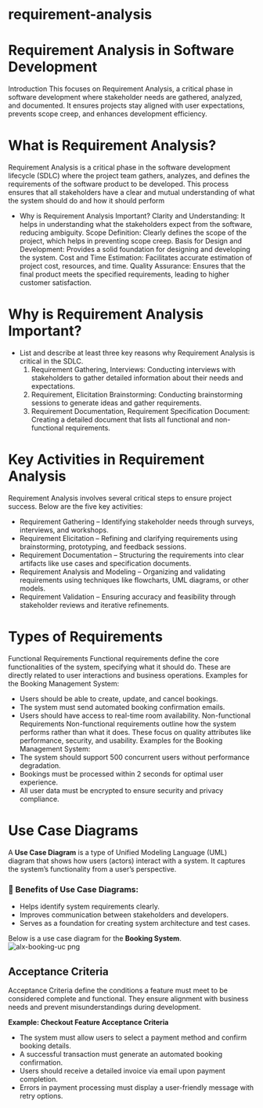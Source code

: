 # requirement-analysis

# Requirement Analysis in Software Development
Introduction
This focuses on Requirement Analysis, a critical phase in software development where stakeholder needs are gathered, analyzed, and documented. It ensures projects stay aligned with user expectations, prevents scope creep, and enhances development efficiency.

# What is Requirement Analysis?
  Requirement Analysis is a critical phase in the software development lifecycle (SDLC) where the project team gathers, analyzes, and defines the requirements of the software product to be developed. This process 
  ensures that all stakeholders have a clear and mutual understanding of what the system should do and how it should perform
 - Why is Requirement Analysis Important?
  Clarity and Understanding: It helps in understanding what the stakeholders expect from the software, reducing ambiguity.
  Scope Definition: Clearly defines the scope of the project, which helps in preventing scope creep.
  Basis for Design and Development: Provides a solid foundation for designing and developing the system.
  Cost and Time Estimation: Facilitates accurate estimation of project cost, resources, and time.
  Quality Assurance: Ensures that the final product meets the specified requirements, leading to higher customer satisfaction.

# Why is Requirement Analysis Important?
- List and describe at least three key reasons why Requirement Analysis is critical in the SDLC.
  1. Requirement Gathering, Interviews: Conducting interviews with stakeholders to gather detailed information about their needs and expectations.
  2. Requirement, Elicitation Brainstorming: Conducting brainstorming sessions to generate ideas and gather requirements.
  3. Requirement Documentation, Requirement Specification Document: Creating a detailed document that lists all functional and non-functional requirements.

# Key Activities in Requirement Analysis
Requirement Analysis involves several critical steps to ensure project success. Below are the five key activities:
- Requirement Gathering – Identifying stakeholder needs through surveys, interviews, and workshops.
- Requirement Elicitation – Refining and clarifying requirements using brainstorming, prototyping, and feedback sessions.
- Requirement Documentation – Structuring the requirements into clear artifacts like use cases and specification documents.
- Requirement Analysis and Modeling – Organizing and validating requirements using techniques like flowcharts, UML diagrams, or other models.
- Requirement Validation – Ensuring accuracy and feasibility through stakeholder reviews and iterative refinements.

# Types of Requirements
Functional Requirements
Functional requirements define the core functionalities of the system, specifying what it should do. These are directly related to user interactions and business operations.
Examples for the Booking Management System:
- Users should be able to create, update, and cancel bookings.
- The system must send automated booking confirmation emails.
- Users should have access to real-time room availability.
Non-functional Requirements
Non-functional requirements outline how the system performs rather than what it does. These focus on quality attributes like performance, security, and usability.
Examples for the Booking Management System:
- The system should support 500 concurrent users without performance degradation.
- Bookings must be processed within 2 seconds for optimal user experience.
- All user data must be encrypted to ensure security and privacy compliance.

# Use Case Diagrams 
A **Use Case Diagram** is a type of Unified Modeling Language (UML) diagram that shows how users (actors) interact with a system. It captures the system’s functionality from a user’s perspective.

### 🔹 Benefits of Use Case Diagrams:
- Helps identify system requirements clearly.
- Improves communication between stakeholders and developers.
- Serves as a foundation for creating system architecture and test cases.

Below is a use case diagram for the **Booking System**.
![alx-booking-uc png](https://github.com/user-attachments/assets/34aa84f7-4c1b-4a4c-9a79-98f6ce120957)



## Acceptance Criteria  

Acceptance Criteria define the conditions a feature must meet to be considered complete and functional. They ensure alignment with business needs and prevent misunderstandings during development.  

**Example: Checkout Feature Acceptance Criteria**  

- The system must allow users to select a payment method and confirm booking details.  
- A successful transaction must generate an automated booking confirmation.  
- Users should receive a detailed invoice via email upon payment completion.  
- Errors in payment processing must display a user-friendly message with retry options.  

